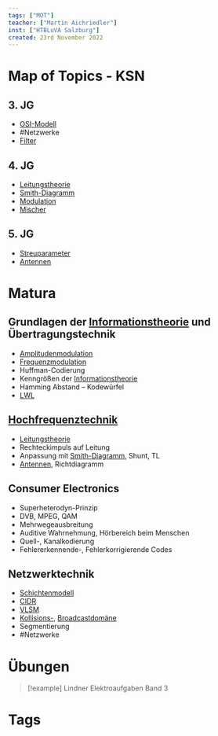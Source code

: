 ```yaml
---
tags: ["MOT"]
teacher: ["Martin Aichriedler"]
inst: ["HTBLuVA Salzburg"]
created: 23rd November 2022
---
```

# Map of Topics - KSN
## 3. JG
- [OSI-Modell](../netzwerk-technik/ksn%20(3)/OSI-Modell.md)
- #Netzwerke
- [Filter](Filter)

## 4. JG
- [Leitungstheorie](ksn%20(4)/Leitungstheorie.md)
- [Smith-Diagramm](ksn%20(4)/Smith-Diagramm.md)
- [Modulation](ksn%20(4)/Modulation.md)
- [Mischer](ksn%20(4)/Mischer.md)

## 5. JG
- [Streuparameter](ksn%20(5)/Streuparameter.md)
- [Antennen](ksn%20(5)/Antenne.md)

# Matura

## Grundlagen der [Informationstheorie](../netzwerk-technik/ksn%20(3)/{MOC}%20Informationstheorie.md) und Übertragungstechnik
- [Amplitudenmodulation](ksn%20(5)/Amplitudenmodulation.md)
- [Frequenzmodulation](ksn%20(5)/Frequenzmodulation.md)
- Huffman-Codierung
- Kenngrößen der [Informationstheorie](../netzwerk-technik/ksn%20(3)/{MOC}%20Informationstheorie.md)
- Hamming Abstand – Kodewürfel
- [LWL](ksn%20(4)/Lichtwellenleiter.md)


## [Hochfrequenztechnik](sRDP%20KSN%20-%20HF-Technik.md)
- [Leitungstheorie](ksn%20(4)/Leitungstheorie.md)
- Rechteckimpuls auf Leitung
- Anpassung mit [Smith-Diagramm](ksn%20(4)/Smith-Diagramm.md), Shunt, TL
- [Antennen](ksn%20(5)/Antenne.md), Richtdiagramm


## Consumer Electronics
- Superheterodyn-Prinzip
- DVB, MPEG, QAM
- Mehrwegeausbreitung
- Auditive Wahrnehmung, Hörbereich beim Menschen
- Quell-, Kanalkodierung
- Fehlererkennende-, Fehlerkorrigierende Codes

## Netzwerktechnik
- [Schichtenmodell](../netzwerk-technik/ksn%20(3)/OSI-Modell.md)
- [CIDR](../netzwerk-technik/ksn%20(3)/CIDR.md)
- [VLSM](../netzwerk-technik/ksn%20(3)/VLSM.md)
- [Kollisions-](../netzwerk-technik/ksn%20(3)/Kollisionsdomäne.md), [Broadcastdomäne](../netzwerk-technik/ksn%20(3)/Broadcastdomäne.md)
- Segmentierung
- #Netzwerke 

# Übungen
> [!example] Lindner Elektroaufgaben Band 3
# Tags
